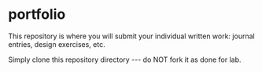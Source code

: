 portfolio
=========

This repository is where you will submit your individual written work: journal entries, design exercises, etc.

Simply clone this repository directory --- do NOT fork it as done for lab.
